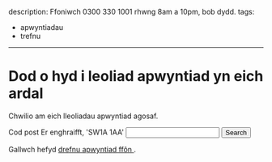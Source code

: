 description: Ffoniwch 0300 330 1001 rhwng 8am a 10pm, bob dydd.
tags:
  - apwyntiadau
  - trefnu
---

# Dod o hyd i leoliad apwyntiad yn eich ardal

Chwilio am eich lleoliadau apwyntiad agosaf.

<form action="/locations" method="get">
  <div class="form-group">
    <label class="form-label-bold" for="postcode">
      Cod post
      <span class="form-hint">Er enghraifft, 'SW1A 1AA'</span>
    </label>
    <input type="text" class="form-control" id="postcode" name="postcode" value="" required="true">
    <input type="submit" class="button" id="btn-search" value="Search">
  </div>
</form>

<div class="application-notice info-notice">
  <p>Gallwch hefyd <a href="/book-phone">drefnu apwyntiad ffôn </a>.</p>
</div>
